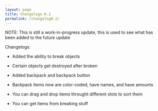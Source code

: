 ```yaml
---
layout: page
title: Changelogs-0.2
permalink: /changelog0.2/
---
```


NOTE: This is still a work-in-progress update, this is used to see what has been added to the future update

Changelogs:

- Added the ability to break objects

- Certain objects get destroyed after broken

- Added backpack and backpack button

- Backpack items now are color-coded, have names, and have amounts

- You can drag and drop items throught different slots to sort them

- You can get items from breaking stuff

